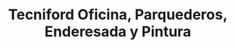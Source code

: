 ---
title: "Tecniford Oficina, Parquederos, Enderesada y Pintura"
url: /quito/tecniford-oficina-parquederos-enderesada-y-pintura/
shop: Autowerkstatt
---